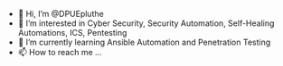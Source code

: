 - 👋 Hi, I’m @DPUEpluthe
- 👀 I’m interested in Cyber Security, Security Automation, Self-Healing Automations, ICS, Pentesting
- 🌱 I’m currently learning Ansible Automation and Penetration Testing
- 📫 How to reach me ...

<!---
DPUEpluthe/DPUEpluthe is a ✨ special ✨ repository because its `README.md` (this file) appears on your GitHub profile.
You can click the Preview link to take a look at your changes.
--->
